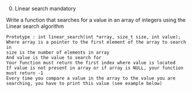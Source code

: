 0. Linear search
mandatory

Write a function that searches for a value in an array of integers using the Linear search algorithm

    Prototype : int linear_search(int *array, size_t size, int value);
    Where array is a pointer to the first element of the array to search in
    size is the number of elements in array
    And value is the value to search for
    Your function must return the first index where value is located
    If value is not present in array or if array is NULL, your function must return -1
    Every time you compare a value in the array to the value you are searching, you have to print this value (see example below)

